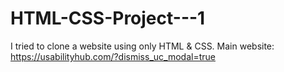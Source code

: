 # HTML-CSS-Project---1
I tried to clone a website using only HTML &amp; CSS.  Main website:  https://usabilityhub.com/?dismiss_uc_modal=true
